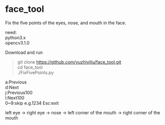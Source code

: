 # face_tool
Fix the five points of the eyes, nose, and mouth in the face.

need:<br>
python3.x<br>
opencv3.1.0<br>

Download and run
>git clone https://github.com/yuzhiyiliu/face_tool.git<br>
>cd face_tool<br>
>./FixFivePoints.py<br>


a:Previous<br>
d:Next<br>
j:Previous100<br>
l:Next100<br>
0~9<Enter>:skip e.g.1234<Enter><bar> 
Esc:exit<br>

left eye -> right eye -> nose -> left corner of the mouth -> right corner of the mouth

